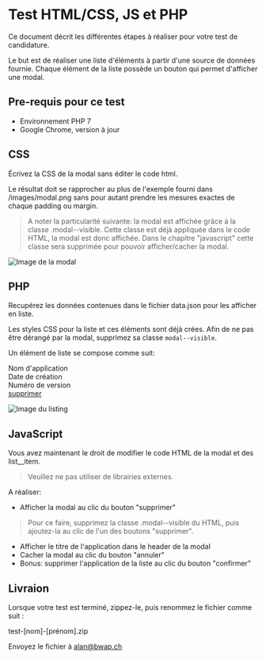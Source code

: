 # Test HTML/CSS, JS et PHP
                                                          
Ce document décrit les différentes étapes à réaliser pour votre test de candidature.

Le but est de réaliser une liste d'éléments à partir d'une source de données fournie.
Chaque élément de la liste possède un bouton qui permet d'afficher une modal.

## Pre-requis pour ce test

 - Environnement PHP 7
 - Google Chrome, version à jour

## CSS

Écrivez la CSS de la modal sans éditer le code html.

Le résultat doit se rapprocher au plus de l'exemple fourni dans /images/modal.png
sans pour autant prendre les mesures exactes de chaque padding ou margin.

> A noter la particularité suivante: la modal est affichée grâce à la classe .modal--visible.
  Cette classe est déjà appliquée dans le code HTML, la modal est donc affichée.
  Dans le chapitre "javascript" cette classe sera supprimée pour pouvoir afficher/cacher la modal.

![Image de la modal](https://github.com/alanpilloud/test-html-css-php-js/blob/master/images/modal.png)

## PHP

Recupérez les données contenues dans le fichier data.json pour les afficher en liste.

Les styles CSS pour la liste et ces éléments sont déjà crées.
Afin de ne pas être dérangé par la modal, supprimez sa classe `modal--visible`.

Un élément de liste se compose comme suit:

<div class="list__item">
    <div class="list__content">
        <div class="list__title">Nom d'application</div>
        <div class="list__created">Date de création</div>
        <div class="list__version">Numéro de version</div>
    </div>
    <div class="list__controls">
        <a class="btn" href="#">supprimer</a>
    </div>
</div>

![Image du listing](https://github.com/alanpilloud/test-html-css-php-js/blob/master/images/listing.png)

## JavaScript

Vous avez maintenant le droit de modifier le code HTML de la modal et des list__item.

> Veuillez ne pas utiliser de librairies externes.

A réaliser:

 - Afficher la modal au clic du bouton "supprimer"
> Pour ce faire, supprimez la classe .modal--visible du HTML, puis ajoutez-la au clic de l'un des boutons "supprimer".

 - Afficher le titre de l'application dans le header de la modal
 - Cacher la modal au clic du bouton "annuler"
 - Bonus: supprimer l'application de la liste au clic du bouton "confirmer"

## Livraion

Lorsque votre test est terminé, zippez-le, puis renommez le fichier comme suit :

test-[nom]-[prénom].zip

Envoyez le fichier à alan@bwap.ch


